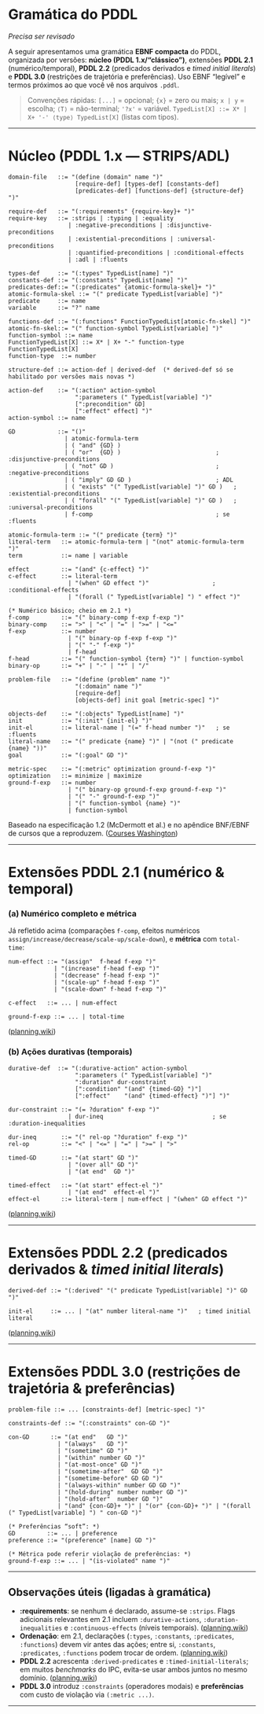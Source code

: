 # Gramática do PDDL
*Precisa ser revisado*

A seguir apresentamos uma gramática **EBNF compacta** do PDDL, organizada por versões: **núcleo (PDDL 1.x/“clássico”)**, extensões **PDDL 2.1** (numérico/temporal), **PDDL 2.2** (predicados derivados e *timed initial literals*) e **PDDL 3.0** (restrições de trajetória e preferências). Uso EBNF “legível” e termos próximos ao que você vê nos arquivos `.pddl`.

> Convenções rápidas:
> `[...]` = opcional; `{x}` = zero ou mais; `x | y` = escolha; `⟨T⟩` = não-terminal; `'?x'` = variável.
> `TypedList[X] ::= X* | X+ '-' ⟨type⟩ TypedList[X]` (listas com tipos).

---

# Núcleo (PDDL 1.x — STRIPS/ADL)

```ebnf
domain-file   ::= "(define (domain" name ")" 
                   [require-def] [types-def] [constants-def]
                   [predicates-def] [functions-def] {structure-def} ")"

require-def   ::= "(:requirements" {require-key}+ ")"
require-key   ::= :strips | :typing | :equality 
                 | :negative-preconditions | :disjunctive-preconditions
                 | :existential-preconditions | :universal-preconditions
                 | :quantified-preconditions | :conditional-effects
                 | :adl | :fluents

types-def     ::= "(:types" TypedList[name] ")"
constants-def ::= "(:constants" TypedList[name] ")"
predicates-def::= "(:predicates" {atomic-formula-skel}+ ")"
atomic-formula-skel ::= "(" predicate TypedList[variable] ")"
predicate     ::= name
variable      ::= "?" name

functions-def ::= "(:functions" FunctionTypedList[atomic-fn-skel] ")"
atomic-fn-skel::= "(" function-symbol TypedList[variable] ")"
function-symbol ::= name
FunctionTypedList[X] ::= X* | X+ "-" function-type FunctionTypedList[X]
function-type  ::= number

structure-def ::= action-def | derived-def  (* derived-def só se habilitado por versões mais novas *)

action-def    ::= "(:action" action-symbol
                   ":parameters (" TypedList[variable] ")"
                   [":precondition" GD]
                   [":effect" effect] ")"
action-symbol ::= name

GD            ::= "()" 
                | atomic-formula-term
                | ( "and" {GD} )
                | ( "or"  {GD} )                           ; :disjunctive-preconditions
                | ( "not" GD )                             ; :negative-preconditions
                | ( "imply" GD GD )                        ; ADL
                | ( "exists" "(" TypedList[variable] ")" GD )   ; :existential-preconditions
                | ( "forall" "(" TypedList[variable] ")" GD )   ; :universal-preconditions
                | f-comp                                   ; se :fluents

atomic-formula-term ::= "(" predicate {term} ")"
literal-term   ::= atomic-formula-term | "(not" atomic-formula-term ")"
term           ::= name | variable

effect         ::= "(and" {c-effect} ")"
c-effect       ::= literal-term
                 | "(when" GD effect ")"                  ; :conditional-effects
                 | "(forall (" TypedList[variable] ") " effect ")" 

(* Numérico básico; cheio em 2.1 *)
f-comp         ::= "(" binary-comp f-exp f-exp ")"
binary-comp    ::= ">" | "<" | "=" | ">=" | "<="
f-exp          ::= number 
                 | "(" binary-op f-exp f-exp ")"
                 | "(" "-" f-exp ")" 
                 | f-head
f-head         ::= "(" function-symbol {term} ")" | function-symbol
binary-op      ::= "+" | "-" | "*" | "/"

problem-file   ::= "(define (problem" name ")"
                   "(:domain" name ")"
                   [require-def]
                   [objects-def] init goal [metric-spec] ")"

objects-def    ::= "(:objects" TypedList[name] ")"
init           ::= "(:init" {init-el} ")"
init-el        ::= literal-name | "(=" f-head number ")"   ; se :fluents
literal-name   ::= "(" predicate {name} ")" | "(not (" predicate {name} "))"
goal           ::= "(:goal" GD ")"

metric-spec    ::= "(:metric" optimization ground-f-exp ")"
optimization   ::= minimize | maximize
ground-f-exp   ::= number 
                 | "(" binary-op ground-f-exp ground-f-exp ")"
                 | "(" "-" ground-f-exp ")" 
                 | "(" function-symbol {name} ")" 
                 | function-symbol
```

Baseado na especificação 1.2 (McDermott et al.) e no apêndice BNF/EBNF de cursos que a reproduzem. ([Courses Washington][1])

---

# Extensões PDDL 2.1 (numérico & temporal)

### (a) Numérico completo e métrica

Já refletido acima (comparações `f-comp`, efeitos numéricos `assign/increase/decrease/scale-up/scale-down`), e **métrica** com `total-time`:

```ebnf
num-effect ::= "(assign"  f-head f-exp ")"
             | "(increase" f-head f-exp ")"
             | "(decrease" f-head f-exp ")"
             | "(scale-up" f-head f-exp ")"
             | "(scale-down" f-head f-exp ")"

c-effect   ::= ... | num-effect

ground-f-exp ::= ... | total-time
```

([planning.wiki][2])

### (b) Ações durativas (temporais)

```ebnf
durative-def  ::= "(:durative-action" action-symbol
                   ":parameters (" TypedList[variable] ")"
                   ":duration" dur-constraint
                   [":condition" "(and" {timed-GD} ")"]
                   [":effect"    "(and" {timed-effect} ")"] ")"

dur-constraint ::= "(= ?duration" f-exp ")"
                 | dur-ineq                               ; se :duration-inequalities

dur-ineq       ::= "(" rel-op "?duration" f-exp ")"
rel-op         ::= "<" | "<=" | "=" | ">=" | ">"

timed-GD       ::= "(at start" GD ")" 
                 | "(over all" GD ")" 
                 | "(at end"  GD ")"

timed-effect   ::= "(at start" effect-el ")"
                 | "(at end"  effect-el ")"
effect-el      ::= literal-term | num-effect | "(when" GD effect ")"
```

([planning.wiki][2])

---

# Extensões PDDL 2.2 (predicados derivados & *timed initial literals*)

```ebnf
derived-def ::= "(:derived" "(" predicate TypedList[variable] ")" GD ")"

init-el     ::= ... | "(at" number literal-name ")"   ; timed initial literal
```

([planning.wiki][3])

---

# Extensões PDDL 3.0 (restrições de trajetória & preferências)

```ebnf
problem-file ::= ... [constraints-def] [metric-spec] ")"

constraints-def ::= "(:constraints" con-GD ")"

con-GD      ::= "(at end"   GD ")"
              | "(always"   GD ")"
              | "(sometime" GD ")"
              | "(within" number GD ")"
              | "(at-most-once" GD ")"
              | "(sometime-after"  GD GD ")"
              | "(sometime-before" GD GD ")"
              | "(always-within" number GD GD ")"
              | "(hold-during" number number GD ")"
              | "(hold-after"  number GD ")"
              | "(and" {con-GD}+ ")" | "(or" {con-GD}+ ")" | "(forall (" TypedList[variable] ") " con-GD ")"

(* Preferências “soft”: *)
GD         ::= ... | preference
preference ::= "(preference" [name] GD ")"

(* Métrica pode referir violação de preferências: *)
ground-f-exp ::= ... | "(is-violated" name ")"
```



---

## Observações úteis (ligadas à gramática)

* **:requirements**: se nenhum é declarado, assume-se `:strips`. Flags adicionais relevantes em 2.1 incluem `:durative-actions`, `:duration-inequalities` e `:continuous-effects` (níveis temporais). ([planning.wiki][2])
* **Ordenação**: em 2.1, declarações (`:types`, `:constants`, `:predicates`, `:functions`) devem vir antes das ações; entre si, `:constants`, `:predicates`, `:functions` podem trocar de ordem. ([planning.wiki][2])
* **PDDL 2.2** acrescenta `:derived-predicates` e `:timed-initial-literals`; em muitos *benchmarks* do IPC, evita-se usar ambos juntos no mesmo domínio. ([planning.wiki][3])
* **PDDL 3.0** introduz `:constraints` (operadores modais) e **preferências** com custo de violação via `(:metric ...)`.&#x20;

---

[1]: https://courses.cs.washington.edu/courses/cse473/06sp/pddl.pdf?utm_source=chatgpt.com "PDDL | The Planning Domain Definition Language - Washington"
[2]: https://planning.wiki/_citedpapers/pddl212003.pdf "(fox03a.pdf)"
[3]: https://planning.wiki/_citedpapers/pddl222004.pdf "total.dvi"
